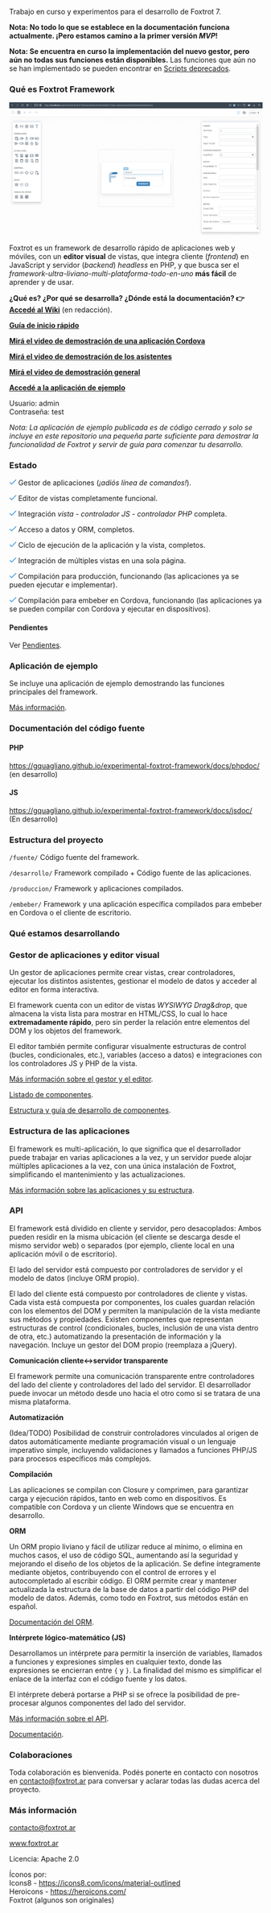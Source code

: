 Trabajo en curso y experimentos para el desarrollo de Foxtrot 7. 

**Nota: No todo lo que se establece en la documentación funciona actualmente. ¡Pero estamos camino a la primer versión *MVP*!**

**Nota: Se encuentra en curso la implementación del nuevo gestor, pero aún no todas sus funciones están disponibles.** Las funciones que aún no se han implementado se pueden encontrar en [Scripts deprecados](docs/scripts-deprecados.md).

### Qué es Foxtrot Framework

![](docs/img/editor.jpg)

Foxtrot es un framework de desarrollo rápido de aplicaciones web y móviles, con un **editor visual** de vistas, que integra cliente (*frontend*) en JavaScript y servidor (*backend*) _headless_ en PHP, y que busca ser el *framework-ultra-liviano-multi-plataforma-todo-en-uno* **más fácil** de aprender y de usar.

**¿Qué es? ¿Por qué se desarrolla? ¿Dónde está la documentación? 👉 [Accedé al Wiki](../../wiki/Inicio)** (en redacción).

**[Guía de inicio rápido](https://github.com/gquagliano/experimental-foxtrot-framework/wiki/Primeros-pasos)**

**[Mirá el video de demostración de una aplicación Cordova](https://youtu.be/hNM4unnxXJg)**

**[Mirá el video de demostración de los asistentes](https://youtu.be/BuxehZ6bPkY)**

**[Mirá el video de demostración general](https://youtu.be/J7Ru9Mfumr8)**

**[Accedé a la aplicación de ejemplo](https://demo.f7.foxtrot.net.ar)**

Usuario: admin  
Contraseña: test

*Nota: La aplicación de ejemplo publicada es de código cerrado y solo se incluye en este repositorio una pequeña parte suficiente para demostrar la funcionalidad de Foxtrot y servir de guía para comenzar tu desarrollo.*

### Estado

![](docs/img/tick.jpg) Gestor de aplicaciones (*¡adiós línea de comandos!*).

![](docs/img/tick.jpg) Editor de vistas completamente funcional.

![](docs/img/tick.jpg) Integración *vista - controlador JS - controlador PHP* completa.

![](docs/img/tick.jpg) Acceso a datos y ORM, completos.

![](docs/img/tick.jpg) Ciclo de ejecución de la aplicación y la vista, completos.

![](docs/img/tick.jpg) Integración de múltiples vistas en una sola página.

![](docs/img/tick.jpg) Compilación para producción, funcionando (las aplicaciones ya se pueden ejecutar e implementar).

![](docs/img/tick.jpg) Compilación para embeber en Cordova, funcionando (las aplicaciones ya se pueden compilar con Cordova y ejecutar en dispositivos).

#### Pendientes

Ver [Pendientes](docs/pendientes.md).

### Aplicación de ejemplo

Se incluye una aplicación de ejemplo demostrando las funciones principales del framework.

[Más información](desarrollo/aplicaciones/ejemplo/README.md).

### Documentación del código fuente

#### PHP

https://gquagliano.github.io/experimental-foxtrot-framework/docs/phpdoc/ (en desarrollo)

#### JS

https://gquagliano.github.io/experimental-foxtrot-framework/docs/jsdoc/ (En desarrollo)

### Estructura del proyecto

`/fuente/` Código fuente del framework.

`/desarrollo/` Framework compilado + Código fuente de las aplicaciones.

`/produccion/` Framework y aplicaciones compilados.

`/embeber/` Framework y una aplicación específica compilados para embeber en Cordova o el cliente de escritorio.

### Qué estamos desarrollando

### Gestor de aplicaciones y editor visual

Un gestor de aplicaciones permite crear vistas, crear controladores, ejecutar los distintos asistentes, gestionar el modelo de datos y acceder al editor en forma interactiva.

El framework cuenta con un editor de vistas *WYSIWYG* *Drag&drop*, que almacena la vista lista para mostrar en HTML/CSS, lo cual lo hace **extremadamente rápido**, pero sin perder la relación entre elementos del DOM y los objetos del framework.

El editor también permite configurar visualmente estructuras de control (bucles, condicionales, etc.), variables (acceso a datos) e integraciones con los controladores JS y PHP de la vista.

[Más información sobre el gestor y el editor](docs/editor.md).

[Listado de componentes](docs/componentes.md).

[Estructura y guía de desarrollo de componentes](docs/componentes-estructura.md).

### Estructura de las aplicaciones

El framework es multi-aplicación, lo que significa que el desarrollador puede trabajar en varias aplicaciones a la vez, y un servidor puede alojar múltiples aplicaciones a la vez, con una única instalación de Foxtrot, simplificando el mantenimiento y las actualizaciones.

[Más información sobre las aplicaciones y su estructura](docs/estructura.md).

### API

El framework está dividido en cliente y servidor, pero desacoplados: Ambos pueden residir en la misma ubicación (el cliente se descarga desde el mismo servidor web) o separados (por ejemplo, cliente local en una aplicación móvil o de escritorio).

El lado del servidor está compuesto por controladores de servidor y el modelo de datos (incluye ORM propio).

El lado del cliente está compuesto por controladores de cliente y vistas. Cada vista está compuesta por componentes, los cuales guardan relación con los elementos del DOM y permiten la manipulación de la vista mediante sus métodos y propiedades. Existen componentes que representan estructuras de control (condicionales, bucles, inclusión de una vista dentro de otra, etc.) automatizando la presentación de información y la navegación. Incluye un gestor del DOM propio (reemplaza a jQuery).

**Comunicación cliente<->servidor transparente**

El framework permite una comunicación transparente entre controladores del lado del cliente y controladores del lado del servidor. El desarrollador puede invocar un método desde uno hacia el otro como si se tratara de una misma plataforma.

**Automatización**

(Idea/TODO) Posibilidad de construir controladores vinculados al origen de datos automáticamente mediante programación visual o un lenguaje imperativo simple, incluyendo validaciones y llamados a funciones PHP/JS para procesos específicos más complejos.

**Compilación**

Las aplicaciones se compilan con Closure y comprimen, para garantizar carga y ejecución rápidos, tanto en web como en dispositivos. Es compatible con Cordova y un cliente Windows que se encuentra en desarrollo.

**ORM**

Un ORM propio liviano y fácil de utilizar reduce al mínimo, o elimina en muchos casos, el uso de código SQL, aumentando así la seguridad y mejorando el diseño de los objetos de la aplicación. Se define íntegramente mediante objetos, contribuyendo con el control de errores y el autocompletado al escribir código. El ORM permite crear y mantener actualizada la estructura de la base de datos a partir del código PHP del modelo de datos. Además, como todo en Foxtrot, sus métodos están en español.

[Documentación del ORM](docs/api/orm.md).

**Intérprete lógico-matemático (JS)**

Desarrollamos un intérprete para permitir la inserción de variables, llamados a funciones y expresiones simples en cualquier texto, donde las expresiones se encierran entre `{` y `}`. La finalidad del mismo es simplificar el enlace de la interfaz con el código fuente y los datos.

El intérprete deberá portarse a PHP si se ofrece la posibilidad de pre-procesar algunos componentes del lado del servidor.

[Más información sobre el API](docs/api.md).

[Documentación](docs/api/indice.md).

### Colaboraciones

Toda colaboración es bienvenida. Podés ponerte en contacto con nosotros en contacto@foxtrot.ar para conversar y aclarar todas las dudas acerca del proyecto.

### Más información

contacto@foxtrot.ar

www.foxtrot.ar

Licencia: Apache 2.0

Íconos por:  
Icons8 - https://icons8.com/icons/material-outlined  
Heroicons - https://heroicons.com/  
Foxtrot (algunos son originales)

